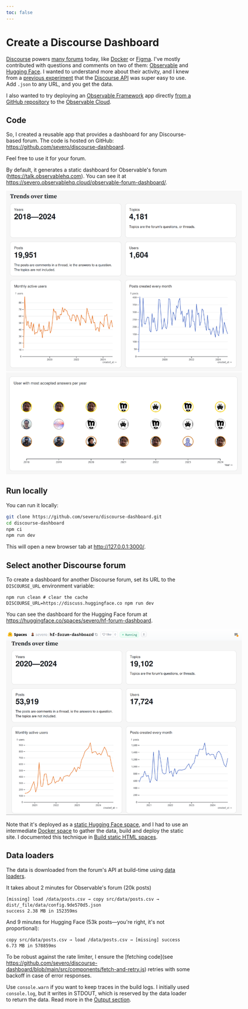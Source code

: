 ```yaml
---
toc: false
---
```


# Create a Discourse Dashboard

[Discourse](https://discourse.org/) powers [many forums](https://discourse.org/customers) today, like [Docker](https://forums.docker.com/) or [Figma](https://forum.figma.com/). I've mostly contributed with questions and comments on two of them: [Observable](https://talk.observablehq.com/) and [Hugging Face](https://discuss.huggingface.co/). I wanted to understand more about their activity, and I knew from a [previous experiment](https://observablehq.com/@severo/top-posters-on-observablehq-forum) that the [Discourse API](https://docs.discourse.org/) was super easy to use. Add `.json` to any URL, and you get the data.

I also wanted to try deploying an [Observable Framework](https://observablehq.com/framework/) app directly [from a GitHub repository](https://observablehq.com/release-notes/2024-09-24-add-data-apps-from-github) to the [Observable Cloud](https://observablehq.com/release-notes/2024-09-10-observable-cloud).

## Code

So, I created a reusable app that provides a dashboard for any Discourse-based forum. The code is hosted on GitHub: https://github.com/severo/discourse-dashboard.

Feel free to use it for your forum.

By default, it generates a static dashboard for Observable's forum (https://talk.observablehq.com). You can see it at https://severo.observablehq.cloud/observable-forum-dashboard/.

<img style="max-width: 640px;" src="./observable-1.png" alt="Dashboard of the Observable forum" />
<img style="max-width: 640px;" src="./observable-2.png" alt="Plot with the three users who had most accepted answers every year" />

## Run locally

You can run it locally:

```bash
git clone https://github.com/severo/discourse-dashboard.git
cd discourse-dashboard
npm ci
npm run dev
```

This will open a new browser tab at http://127.0.0.1:3000/.

## Select another Discourse forum

To create a dashboard for another Discourse forum, set its URL to the `DISCOURSE_URL` environment variable:

```
npm run clean # clear the cache
DISCOURSE_URL=https://discuss.huggingface.co npm run dev
```

You can see the dashboard for the Hugging Face forum at https://huggingface.co/spaces/severo/hf-forum-dashboard.

<img style="max-width: 640px;" src="./huggingface-1.png" alt="Dashboard of the Hugging Face forum" />

Note that it's deployed as a [static Hugging Face space](https://huggingface.co/docs/hub/spaces-sdks-static), and I had to use an intermediate [Docker space](https://huggingface.co/spaces/severo/build-hf-forum-dashboard) to gather the data, build and deploy the static site. I documented this technique in [Build static HTML spaces](https://huggingface.co/blog/severo/build-static-html-spaces).

## Data loaders

The data is downloaded from the forum's API at build-time using [data loaders](https://observablehq.com/framework/data-loaders).

It takes about 2 minutes for Observable's forum (20k posts)

```
[missing] load /data/posts.csv → copy src/data/posts.csv → dist/_file/data/config.9de570d5.json
success 2.38 MB in 152359ms
```

And 9 minutes for Hugging Face (53k posts—you're right, it's not proportional):

```
copy src/data/posts.csv → load /data/posts.csv → [missing] success 6.73 MB in 578859ms
```

To be robust against the rate limiter, I ensure the [fetching code](see https://github.com/severo/discourse-dashboard/blob/main/src/components/fetch-and-retry.js) retries with some backoff in case of error responses.

<div class="note">
  
Use `console.warn` if you want to keep traces in the build logs. I initially used `console.log`, but it writes in STDOUT, which is reserved by the data loader to return the data. Read more in the [Output section](https://observablehq.com/framework/data-loaders#output).
  
</div>
